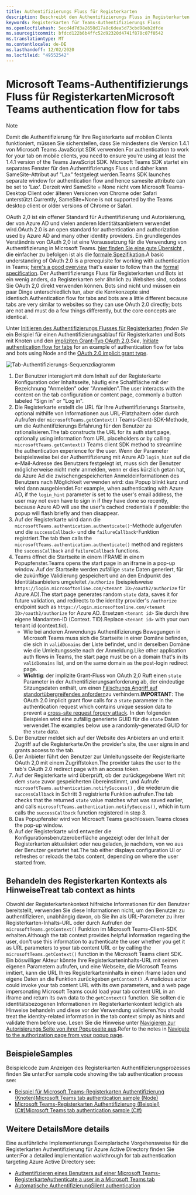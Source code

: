 ```yaml
---
title: Authentifizierungs Fluss für Registerkarten
description: Beschreibt den Authentifizierungs Fluss in Registerkarten
keywords: Registerkarten für Teams-Authentifizierungs Fluss
ms.openlocfilehash: 5ecd4d7d3a2658d17a8c6dea5d73cbd98eb2dfde
ms.sourcegitcommit: bfdcd122b6b4ffc52d92320d4741f870c07f0542
ms.translationtype: MT
ms.contentlocale: de-DE
ms.lasthandoff: 12/02/2020
ms.locfileid: "49552542"
---
```

# <a name="microsoft-teams-authentication-flow-for-tabs"></a><span data-ttu-id="3e2a8-104">Microsoft Teams-Authentifizierungs Fluss für Registerkarten</span><span class="sxs-lookup"><span data-stu-id="3e2a8-104">Microsoft Teams authentication flow for tabs</span></span>

> [!Note]
> <span data-ttu-id="3e2a8-105">Damit die Authentifizierung für Ihre Registerkarte auf mobilen Clients funktioniert, müssen Sie sicherstellen, dass Sie mindestens die Version 1.4.1 von Microsoft Teams JavaScript SDK verwenden.</span><span class="sxs-lookup"><span data-stu-id="3e2a8-105">For authentication to work for your tab on mobile clients, you need to ensure you're using at least the 1.4.1 version of the Teams JavaScript SDK.</span></span>
> <span data-ttu-id="3e2a8-106">Microsoft Teams SDK startet ein separates Fenster für den Authentifizierungs Fluss und daher kann SameSite-Attribut auf "Lax" festgelegt werden.</span><span class="sxs-lookup"><span data-stu-id="3e2a8-106">Teams SDK launches separate window for authentication flow and hence samesite attribute can be set to 'Lax'.</span></span> <span data-ttu-id="3e2a8-107">Derzeit wird SameSite = None nicht vom Microsoft Teams-Desktop Client oder älteren Versionen von Chrome oder Safari unterstützt.</span><span class="sxs-lookup"><span data-stu-id="3e2a8-107">Currently, SameSite=None is not supported by the Teams desktop client or older versions of Chrome or Safari.</span></span>

<span data-ttu-id="3e2a8-108">OAuth 2,0 ist ein offener Standard für Authentifizierung und Autorisierung, der von Azure AD und vielen anderen Identitätsanbietern verwendet wird.</span><span class="sxs-lookup"><span data-stu-id="3e2a8-108">OAuth 2.0 is an open standard for authentication and authorization used by Azure AD and many other identity providers.</span></span> <span data-ttu-id="3e2a8-109">Ein grundlegendes Verständnis von OAuth 2,0 ist eine Voraussetzung für die Verwendung von Authentifizierung in Microsoft Teams. [hier finden Sie eine gute Übersicht](https://aaronparecki.com/oauth-2-simplified/) , die einfacher zu befolgen ist als die [formale Spezifikation](https://oauth.net/2/).</span><span class="sxs-lookup"><span data-stu-id="3e2a8-109">A basic understanding of OAuth 2.0 is a prerequisite for working with authentication in Teams; [here's a good overview](https://aaronparecki.com/oauth-2-simplified/) that's easier to follow than the [formal specification](https://oauth.net/2/).</span></span> <span data-ttu-id="3e2a8-110">Der Authentifizierungs Fluss für Registerkarten und Bots ist ein wenig anders, da Registerkarten sehr ähnlich zu Websites sind, sodass Sie OAuth 2,0 direkt verwenden können. Bots sind nicht und müssen ein paar Dinge unterschiedlich tun, aber die Kernkonzepte sind identisch.</span><span class="sxs-lookup"><span data-stu-id="3e2a8-110">Authentication flow for tabs and bots are a little different because tabs are very similar to websites so they can use OAuth 2.0 directly; bots are not and must do a few things differently, but the core concepts are identical.</span></span>

<span data-ttu-id="3e2a8-111">Unter [Initiieren des Authentifizierungs Flusses für Registerkarten](~/tabs/how-to/authentication/auth-tab-aad.md#initiate-authentication-flow) *finden Sie* ein Beispiel für einen Authentifizierungsablauf für Registerkarten und Bots mit Knoten und den [impliziten Grant-Typ OAuth 2,0](https://oauth.net/2/grant-types/implicit/).</span><span class="sxs-lookup"><span data-stu-id="3e2a8-111">*See*, [Initiate authentication flow for tabs](~/tabs/how-to/authentication/auth-tab-aad.md#initiate-authentication-flow) for an example of authentication flow for tabs and bots using Node and the [OAuth 2.0 implicit grant type](https://oauth.net/2/grant-types/implicit/).</span></span>

![Tab-Authentifizierungs-Sequenzdiagramm](~/assets/images/authentication/tab_auth_sequence_diagram.png)

1. <span data-ttu-id="3e2a8-113">Der Benutzer interagiert mit dem Inhalt auf der Registerkarte Konfiguration oder Inhaltsseite, häufig eine Schaltfläche mit der Bezeichnung "Anmelden" oder "Anmelden".</span><span class="sxs-lookup"><span data-stu-id="3e2a8-113">The user interacts with the content on the tab configuration or content page, commonly a button labeled "Sign in" or "Log in".</span></span>
2. <span data-ttu-id="3e2a8-114">Die Registerkarte erstellt die URL für Ihre Authentifizierungs Startseite, optional mithilfe von Informationen aus URL-Platzhaltern oder durch Aufrufen der `microsoftTeams.getContext()` Teams-Client-SDK-Methode, um die Authentifizierungs Erfahrung für den Benutzer zu rationalisieren.</span><span class="sxs-lookup"><span data-stu-id="3e2a8-114">The tab constructs the URL for its auth start page, optionally using information from URL placeholders or by calling `microsoftTeams.getContext()` Teams client SDK method to streamline the authentication experience for the user.</span></span> <span data-ttu-id="3e2a8-115">Wenn der Parameter beispielsweise bei der Authentifizierung mit Azure AD `login_hint` auf die e-Mail-Adresse des Benutzers festgelegt ist, muss sich der Benutzer möglicherweise nicht mehr anmelden, wenn er dies kürzlich getan hat, da Azure Ad die zwischengespeicherten Anmeldeinformationen des Benutzers nach Möglichkeit verwenden wird: das Popup blinkt kurz und wird dann ausgeblendet.</span><span class="sxs-lookup"><span data-stu-id="3e2a8-115">For example, when authenticating with Azure AD, if the `login_hint` parameter is set to the user's email address, the user may not even have to sign in if they have done so recently, because Azure AD will use the user's cached credentials if possible: the popup will flash briefly and then disappear.</span></span>
3. <span data-ttu-id="3e2a8-116">Auf der Registerkarte wird dann die `microsoftTeams.authentication.authenticate()`-Methode aufgerufen und die `successCallback`- und die `failureCallback`-Funktion registriert.</span><span class="sxs-lookup"><span data-stu-id="3e2a8-116">The tab then calls the `microsoftTeams.authentication.authenticate()` method and registers the `successCallback` and `failureCallback` functions.</span></span>
4. <span data-ttu-id="3e2a8-117">Teams öffnet die Startseite in einem IFRAME in einem Popupfenster.</span><span class="sxs-lookup"><span data-stu-id="3e2a8-117">Teams opens the start page in an iframe in a pop-up window.</span></span> <span data-ttu-id="3e2a8-118">Auf der Startseite werden zufällige `state` Daten generiert, für die zukünftige Validierung gespeichert und an den Endpunkt des Identitätsanbieters umgeleitet `/authorize` (beispielsweise `https://login.microsoftonline.com/<tenant ID>/oauth2/authorize` für Azure AD).</span><span class="sxs-lookup"><span data-stu-id="3e2a8-118">The start page generates random `state` data, saves it for future validation, and redirects to the identity provider's `/authorize` endpoint such as `https://login.microsoftonline.com/<tenant ID>/oauth2/authorize` for Azure AD.</span></span> <span data-ttu-id="3e2a8-119">Ersetzen `<tenant id>` Sie durch ihre eigene Mandanten-ID (Context. TID).</span><span class="sxs-lookup"><span data-stu-id="3e2a8-119">Replace `<tenant id>` with your own tenant id (context.tid).</span></span>
    * <span data-ttu-id="3e2a8-120">Wie bei anderen Anwendungs Authentifizierungs Bewegungen in Microsoft Teams muss sich die Startseite in einer Domäne befinden, die sich in `validDomains` der Liste befindet, und in derselben Domäne wie die Umleitungsseite nach der Anmeldung.</span><span class="sxs-lookup"><span data-stu-id="3e2a8-120">Like other application auth flows in Teams, the start page must be on a domain that's in its `validDomains` list, and on the same domain as the post-login redirect page.</span></span>
    * <span data-ttu-id="3e2a8-121">**Wichtig**: der implizite Grant-Fluss von OAuth 2,0 Ruft einen `state` Parameter in der Authentifizierungsanforderung ab, der eindeutige Sitzungsdaten enthält, um einen [Fälschungs Angriff auf standortübergreifendes anfordern](https://en.wikipedia.org/wiki/Cross-site_request_forgery)zu verhindern.</span><span class="sxs-lookup"><span data-stu-id="3e2a8-121">**IMPORTANT**: The OAuth 2.0 implicit grant flow calls for a `state` parameter in the authentication request which contains unique session data to prevent a [cross-site request forgery attack](https://en.wikipedia.org/wiki/Cross-site_request_forgery).</span></span> <span data-ttu-id="3e2a8-122">In den folgenden Beispielen wird eine zufällig generierte GUID für die `state` Daten verwendet.</span><span class="sxs-lookup"><span data-stu-id="3e2a8-122">The examples below use a randomly-generated GUID for the `state` data.</span></span>
5. <span data-ttu-id="3e2a8-123">Der Benutzer meldet sich auf der Website des Anbieters an und erteilt Zugriff auf die Registerkarte.</span><span class="sxs-lookup"><span data-stu-id="3e2a8-123">On the provider's site, the user signs in and grants access to the tab.</span></span>
6. <span data-ttu-id="3e2a8-124">Der Anbieter führt den Benutzer zur Umleitungsseite der Registerkarte OAuth 2,0 mit einem Zugriffstoken.</span><span class="sxs-lookup"><span data-stu-id="3e2a8-124">The provider takes the user to the tab's OAuth 2.0 redirect page with an access token.</span></span>
7. <span data-ttu-id="3e2a8-125">Auf der Registerkarte wird überprüft, ob der zurückgegebene Wert mit dem `state` zuvor gespeicherten übereinstimmt, und Aufrufe `microsoftTeams.authentication.notifySuccess()` , die wiederum die `successCallback` in Schritt 3 registrierte Funktion aufrufen.</span><span class="sxs-lookup"><span data-stu-id="3e2a8-125">The tab checks that the returned `state` value matches what was saved earlier, and calls `microsoftTeams.authentication.notifySuccess()`, which in turn calls the `successCallback` function registered in step 3.</span></span>
8. <span data-ttu-id="3e2a8-126">Das Popupfenster wird von Microsoft Teams geschlossen.</span><span class="sxs-lookup"><span data-stu-id="3e2a8-126">Teams closes the pop-up window.</span></span>
9. <span data-ttu-id="3e2a8-127">Auf der Registerkarte wird entweder die Konfigurationsbenutzeroberfläche angezeigt oder der Inhalt der Registerkarten aktualisiert oder neu geladen, je nachdem, von wo aus der Benutzer gestartet hat.</span><span class="sxs-lookup"><span data-stu-id="3e2a8-127">The tab either displays configuration UI or refreshes or reloads the tabs content, depending on where the user started from.</span></span>

## <a name="treat-tab-context-as-hints"></a><span data-ttu-id="3e2a8-128">Behandeln des Registerkarten Kontexts als Hinweise</span><span class="sxs-lookup"><span data-stu-id="3e2a8-128">Treat tab context as hints</span></span>

<span data-ttu-id="3e2a8-129">Obwohl der Registerkartenkontext hilfreiche Informationen für den Benutzer bereitstellt, verwenden Sie diese Informationen nicht, um den Benutzer zu authentifizieren, unabhängig davon, ob Sie ihn als URL-Parameter zu ihrer Registerkarten-Inhalts-URL oder durch Aufrufen der `microsoftTeams.getContext()` Funktion im Microsoft Teams-Client-SDK erhalten.</span><span class="sxs-lookup"><span data-stu-id="3e2a8-129">Although the tab context provides helpful information regarding the user, don't use this information to authenticate the user whether you get it as URL parameters to your tab content URL or by calling the `microsoftTeams.getContext()` function in the Microsoft Teams client SDK.</span></span> <span data-ttu-id="3e2a8-130">Ein böswilliger Akteur könnte Ihre Registerkarteninhalts-URL mit seinen eigenen Parametern aufrufen, und eine Webseite, die Microsoft Teams imitiert, kann die URL Ihres Registerkarteninhalts in einen iframe laden und eigene Daten an die Funktion zurückgeben `getContext()` .</span><span class="sxs-lookup"><span data-stu-id="3e2a8-130">A malicious actor could invoke your tab content URL with its own parameters, and a web page impersonating Microsoft Teams could load your tab content URL in an iframe and return its own data to the `getContext()` function.</span></span> <span data-ttu-id="3e2a8-131">Sie sollten die identitätsbezogenen Informationen im Registerkartenkontext lediglich als Hinweise behandeln und diese vor der Verwendung validieren.</span><span class="sxs-lookup"><span data-stu-id="3e2a8-131">You should treat the identity-related information in the tab context simply as hints and validate them before use.</span></span> <span data-ttu-id="3e2a8-132">Lesen Sie die Hinweise unter [Navigieren zur Autorisierungs Seite von ihrer Popupseite aus](~/tabs/how-to/authentication/auth-tab-aad.md#navigate-to-the-authorization-page-from-your-popup-page).</span><span class="sxs-lookup"><span data-stu-id="3e2a8-132">Refer to the notes in [Navigate to the authorization page from your popup page](~/tabs/how-to/authentication/auth-tab-aad.md#navigate-to-the-authorization-page-from-your-popup-page).</span></span>

## <a name="samples"></a><span data-ttu-id="3e2a8-133">Beispiele</span><span class="sxs-lookup"><span data-stu-id="3e2a8-133">Samples</span></span>

<span data-ttu-id="3e2a8-134">Beispielcode zum Anzeigen des Registerkarten Authentifizierungsprozesses finden Sie unter:</span><span class="sxs-lookup"><span data-stu-id="3e2a8-134">For sample code showing the tab authentication process see:</span></span>

* [<span data-ttu-id="3e2a8-135">Beispiel für Microsoft Teams-Registerkarten Authentifizierung (Knoten)</span><span class="sxs-lookup"><span data-stu-id="3e2a8-135">Microsoft Teams tab authentication sample (Node)</span></span>](https://github.com/OfficeDev/microsoft-teams-sample-complete-node)
* [<span data-ttu-id="3e2a8-136">Microsoft Teams-Registerkarten Authentifizierung (Beispiel) (C#)</span><span class="sxs-lookup"><span data-stu-id="3e2a8-136">Microsoft Teams tab authentication sample (C#)</span></span>](https://github.com/OfficeDev/microsoft-teams-sample-complete-csharp)

## <a name="more-details"></a><span data-ttu-id="3e2a8-137">Weitere Details</span><span class="sxs-lookup"><span data-stu-id="3e2a8-137">More details</span></span>

<span data-ttu-id="3e2a8-138">Eine ausführliche Implementierungs Exemplarische Vorgehensweise für die Registerkarten Authentifizierung für Azure Active Directory finden Sie unter:</span><span class="sxs-lookup"><span data-stu-id="3e2a8-138">For a detailed implementation walkthrough for tab authentication targeting Azure Active Directory see:</span></span>

* [<span data-ttu-id="3e2a8-139">Authentifizieren eines Benutzers auf einer Microsoft Teams-Registerkarte</span><span class="sxs-lookup"><span data-stu-id="3e2a8-139">Authenticate a user in a Microsoft Teams tab</span></span>](~/tabs/how-to/authentication/auth-tab-AAD.md)
* [<span data-ttu-id="3e2a8-140">Automatische Authentifizierung</span><span class="sxs-lookup"><span data-stu-id="3e2a8-140">Silent authentication</span></span>](~/tabs/how-to/authentication/auth-silent-AAD.md)
